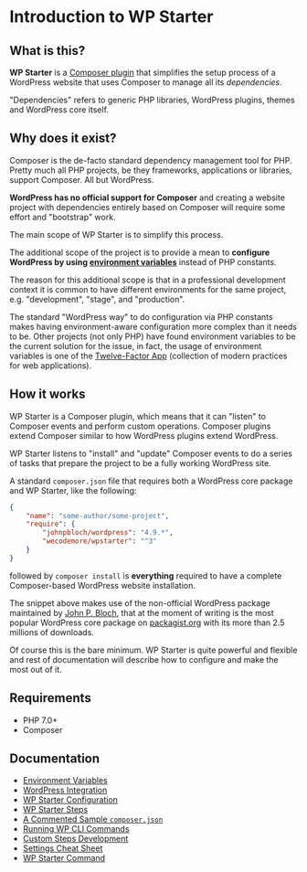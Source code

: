 # Introduction to WP Starter



## What is this?

**WP Starter** is a [Composer plugin](https://getcomposer.org/doc/articles/plugins.md) that simplifies the setup process of a WordPress website that uses Composer to manage all its *dependencies*.

"Dependencies" refers to generic PHP libraries, WordPress plugins, themes and WordPress core itself.



## Why does it exist?

Composer is the de-facto standard dependency management tool for PHP. Pretty much all PHP projects, be they frameworks, applications or libraries, support Composer. All but WordPress.

**WordPress has no official support for Composer** and creating a website project with dependencies entirely based on Composer will require some effort and "bootstrap" work.

The main scope of WP Starter is to simplify this process.

The additional scope of the project is to provide a mean to **configure WordPress by using [environment variables](https://en.wikipedia.org/wiki/Environment_variable)** instead of PHP constants.

The reason for this additional scope is that in a professional development context it is common to have different environments for the same project, e.g. "development", "stage", and "production".

The standard "WordPress way" to do configuration via PHP constants makes having environment-aware configuration more complex than it needs to be. Other projects (not only PHP) have found environment variables to be the current solution for the issue, in fact, the usage of environment variables is one of the [Twelve-Factor App](https://12factor.net/) (collection of modern practices for web applications).



## How it works

WP Starter is a Composer plugin, which means that it can "listen" to Composer events and perform custom operations. Composer plugins extend Composer similar to how WordPress plugins extend WordPress.

WP Starter listens to "install" and "update" Composer events to do a series of tasks that prepare the project to be a fully working WordPress site.

A standard `composer.json` file that requires both a WordPress core package and WP Starter, like the following:

```json
{
    "name": "some-author/some-project",
    "require": {
        "johnpbloch/wordpress": "4.9.*",
        "wecodemore/wpstarter": "^3"
    }
}
```

followed by `composer install` is **everything** required to have a complete Composer-based WordPress website installation.

The snippet above makes use of the non-official WordPress package maintained by [John P. Bloch](https://johnpbloch.com/), that at the moment of writing is the most popular WordPress core package on [packagist.org](https://packagist.org/packages/johnpbloch/wordpress) with its more than 2.5 millions of downloads.

Of course this is the bare minimum. WP Starter is quite powerful and flexible and rest of documentation will describe how to configure and make the most out of it.



## Requirements

- PHP 7.0+
- Composer



## Documentation

- [Environment Variables](02-Environment-Variables.md)
- [WordPress Integration](03-WordPress-Integration.md)
- [WP Starter Configuration](04-WP-Starter-Configuration.md)
- [WP Starter Steps](05-WP-Starter-Steps.md)
- [A Commented Sample `composer.json`](06-A-Commented-Sample-Composer-Json.md)
- [Running WP CLI Commands](07-Running-WP-CLI-Commands.md)
- [Custom Steps Development](08-Custom-Steps-Development.md)
- [Settings Cheat Sheet](09-Settings-Cheat-Sheet.md)
- [WP Starter Command](10-WP-Starter-Command.md)

